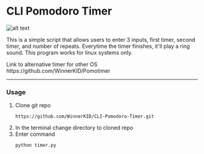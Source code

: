 # CLI Pomodoro Timer
![alt text](https://cdn.discordapp.com/attachments/786394673533943819/1152057062864470156/image.png)

<p>This is a simple script that allows users to enter 3 inputs, first timer, second timer, and number of repeats. Everytime the timer finishes, it'll play a ring sound. This program works for linux systems only.</p>
<b></b>
<p>Link to alternative timer for other OS https://github.com/WinnerKID/Pomotimer </p>

---

### Usage
1. Clone git repo
   ```
   https://github.com/WinnerKID/CLI-Pomodoro-Timer.git
   ```
3. In the terminal change directory to cloned repo
4. Enter command
   ```
   python timer.py
   ```
